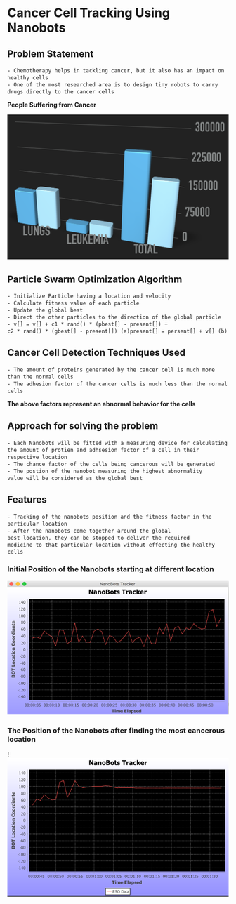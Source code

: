 # Cancer Cell Tracking Using Nanobots

## Problem Statement

	- Chemotherapy helps in tackling cancer, but it also has an impact on healthy cells
	- One of the most researched area is to design tiny robots to carry drugs directly to the cancer cells

**People Suffering from Cancer**

![Picture](https://github.com/Niravra/cancer-tracking/blob/master/Assets/Cancer%20Chart.png)


## Particle Swarm Optimization Algorithm

	- Initialize Particle having a location and velocity
	- Calculate fitness value of each particle
	- Update the global best
	- Direct the other particles to the direction of the global particle 
	- v[] = v[] + c1 * rand() * (pbest[] - present[]) + 
	c2 * rand() * (gbest[] - present[]) (a)present[] = persent[] + v[] (b)

## Cancer Cell Detection Techniques Used

	- The amount of proteins generated by the cancer cell is much more than the normal cells
	- The adhesion factor of the cancer cells is much less than the normal cells 

**The above factors represent an abnormal behavior for the cells**

## Approach for solving the problem

	- Each Nanobots will be fitted with a measuring device for calculating the amount of protien and adhsesion factor of a cell in their respective location
	- The chance factor of the cells being cancerous will be generated
	- The postion of the nanobot measuring the highest abnormality 
	value will be considered as the global best

## Features

	- Tracking of the nanobots position and the fitness factor in the particular location
	- After the nanobots come together around the global 
	best location, they can be stopped to deliver the required 
	medicine to that particular location without effecting the healthy cells


### Initial Position of the Nanobots starting at different location

![picture](https://github.com/Niravra/cancer-tracking/blob/master/Assets/InitialNanobotPos.png)

### The Position of the Nanobots after finding the most cancerous location

!![Picture](https://github.com/Niravra/cancer-tracking/blob/master/Assets/FinalNanobotPos.png)
 


